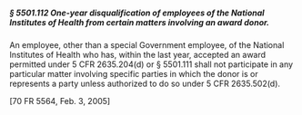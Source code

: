 ##### § 5501.112 One-year disqualification of employees of the National Institutes of Health from certain matters involving an award donor. #####

An employee, other than a special Government employee, of the National Institutes of Health who has, within the last year, accepted an award permitted under 5 CFR 2635.204(d) or § 5501.111 shall not participate in any particular matter involving specific parties in which the donor is or represents a party unless authorized to do so under 5 CFR 2635.502(d).

[70 FR 5564, Feb. 3, 2005]